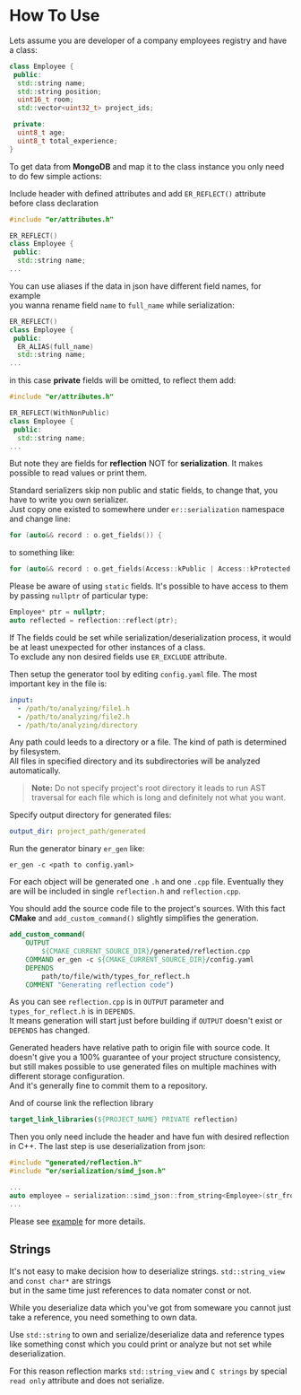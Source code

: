# How To Use

Lets assume you are developer of a company employees registry and have a class:

```cpp
class Employee {
 public:
  std::string name;
  std::string position;
  uint16_t room;
  std::vector<uint32_t> project_ids;

 private:
  uint8_t age;
  uint8_t total_experience;
}
```

To get data from **MongoDB** and map it to the class instance you only need to do few simple actions:

Include header with defined attributes and add `ER_REFLECT()` attribute before class declaration

```cpp
#include "er/attributes.h"

ER_REFLECT()
class Employee {
 public:
  std::string name;
...
```

You can use aliases if the data in json have different field names, for example  
you wanna rename field `name` to `full_name` while serialization:

```cpp
ER_REFLECT()
class Employee {
 public:
  ER_ALIAS(full_name)
  std::string name;
...
```

in this case **private** fields will be omitted, to reflect them add:

```cpp
#include "er/attributes.h"

ER_REFLECT(WithNonPublic)
class Employee {
 public:
  std::string name;
...
```

But note they are fields for **reflection** NOT for **serialization**. It makes possible to read values or print them.  

Standard serializers skip non public and static fields, to change that, you have to write you own serializer.  
Just copy one existed to somewhere under `er::serialization` namespace and change line:

```cpp
for (auto&& record : o.get_fields()) {
```

to something like:

```cpp
for (auto&& record : o.get_fields(Access::kPublic | Access::kProtected | Access::kPrivate)) {
```

Please be aware of using `static` fields. It's possible to have access to them by passing `nullptr` of particular type:

```cpp
Employee* ptr = nullptr;
auto reflected = reflection::reflect(ptr);
```

If The fields could be set while serialization/deserialization process, it would be at least unexpected for other instances of a class.  
To exclude any non desired fields use `ER_EXCLUDE` attribute.

Then setup the generator tool by editing `config.yaml` file. The most important key in the file is:

```yaml
input:
  - /path/to/analyzing/file1.h
  - /path/to/analyzing/file2.h
  - /path/to/analyzing/directory
```

Any path could leeds to a directory or a file. The kind of path is determined by filesystem.  
All files in specified directory and its subdirectories will be analyzed automatically.

> **Note:** Do not specify project's root directory it leads to run AST traversal for each file which is long and definitely not what you want.

Specify output directory for generated files:

```yaml
output_dir: project_path/generated
```

Run the generator binary `er_gen` like:

```shell
er_gen -c <path to config.yaml>
```

For each object will be generated one `.h` and one `.cpp` file. Eventually they are will be included in single `reflection.h` and `reflection.cpp`.  

You should add the source code file to the project's sources. With this fact **CMake** and `add_custom_command()` slightly simplifies the generation.  

```cmake
add_custom_command(
    OUTPUT
        ${CMAKE_CURRENT_SOURCE_DIR}/generated/reflection.cpp
    COMMAND er_gen -c ${CMAKE_CURRENT_SOURCE_DIR}/config.yaml
    DEPENDS
        path/to/file/with/types_for_reflect.h
    COMMENT "Generating reflection code")
```

As you can see `reflection.cpp` is in `OUTPUT` parameter and `types_for_reflect.h` is in `DEPENDS`.  
It means generation will start just before building if `OUTPUT` doesn't exist or `DEPENDS` has changed.  

Generated headers have relative path to origin file with source code. It doesn't give you a 100% guarantee of your project structure consistency, 
but still makes possible to use generated files on multiple machines with different storage configuration.  
And it's generally fine to commit them to a repository.  

And of course link the reflection library

```cmake
target_link_libraries(${PROJECT_NAME} PRIVATE reflection)
```

Then you only need include the header and have fun with desired reflection in C++. The last step is use deserialization from json:

```cpp
#include "generated/reflection.h"
#include "er/serialization/simd_json.h"

...
auto employee = serialization::simd_json::from_string<Employee>(str_from_mongo).unwrap();
...
```

Please see [example](../example/main.cpp) for more details.

## Strings

It's not easy to make decision how to deserialize strings. `std::string_view` and `const char*` are strings  
but in the same time just references to data nomater const or not.

While you deserialize data which you've got from someware you cannot just take a reference, you need something to own data.  

Use `std::string` to own and serialize/deserialize data and reference types like something const which you could print or analyze but not set while deserialization.  

For this reason reflection marks `std::string_view` and `C strings` by special `read only` attribute and does not serialize.
